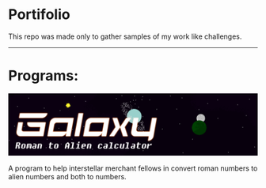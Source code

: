 # Portifolio
This repo was made only to gather samples of my work like challenges.

---
# Programs:
[![Galaxy banner](Galaxy/Art/Banner.png)](Galaxy/)

A program to help interstellar merchant fellows in convert roman numbers to alien numbers and both to numbers.
